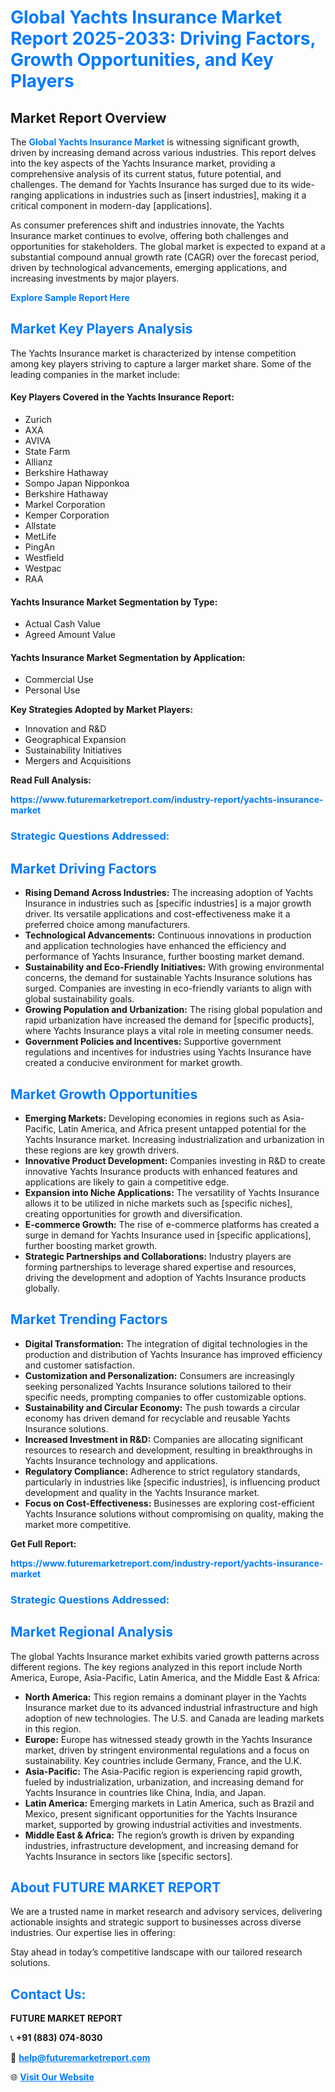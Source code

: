 <h1 style="color: #007BFF;">Global Yachts Insurance Market Report 2025-2033: Driving Factors, Growth Opportunities, and Key Players</h1>

<section id="overview">
<h2>Market Report Overview</h2>
<p>The <a href="https://www.futuremarketreport.com/industry-report/yachts-insurance-market" style="color: #007BFF; text-decoration: none;"><strong>Global Yachts Insurance Market</strong></a> is witnessing significant growth, driven by increasing demand across various industries. This report delves into the key aspects of the Yachts Insurance market, providing a comprehensive analysis of its current status, future potential, and challenges. The demand for Yachts Insurance has surged due to its wide-ranging applications in industries such as [insert industries], making it a critical component in modern-day [applications].</p>
<p>As consumer preferences shift and industries innovate, the Yachts Insurance market continues to evolve, offering both challenges and opportunities for stakeholders. The global market is expected to expand at a substantial compound annual growth rate (CAGR) over the forecast period, driven by technological advancements, emerging applications, and increasing investments by major players.</p>
</section>

<section id="overview">
<p><a href="https://www.futuremarketreport.com/request-sample/reportId=41334" style="color: #007BFF; text-decoration: none;"><strong>Explore Sample Report Here</strong></a></p>
</section>

<section id="key-players">
<h2 style="color: #007BFF;">Market Key Players Analysis</h2>
<p>The Yachts Insurance market is characterized by intense competition among key players striving to capture a larger market share. Some of the leading companies in the market include:</p>
<h4>Key Players Covered in the Yachts Insurance Report:</h4>
<ul><li>Zurich</li><li>AXA</li><li>AVIVA</li><li>State Farm</li><li>Allianz</li><li>Berkshire Hathaway</li><li>Sompo Japan Nipponkoa</li><li>Berkshire Hathaway</li><li>Markel Corporation</li><li>Kemper Corporation</li><li>Allstate</li><li>MetLife</li><li>PingAn</li><li>Westfield</li><li>Westpac</li><li>RAA</li></ul>
<h4>Yachts Insurance Market Segmentation by Type:</h4>
<ul><li>Actual Cash Value</li><li>Agreed Amount Value</li></ul>

<h4>Yachts Insurance Market Segmentation by Application:</h4>
<ul><li>Commercial Use</li><li>Personal Use</li></ul>
<p><strong>Key Strategies Adopted by Market Players:</strong></p>
<ul>
<li>Innovation and R&D</li>
<li>Geographical Expansion</li>
<li>Sustainability Initiatives</li>
<li>Mergers and Acquisitions</li>
</ul>
</section>

<section>
<p><strong>Read Full Analysis: </strong></p><a href="https://www.futuremarketreport.com/industry-report/yachts-insurance-market" style="color: #007BFF; text-decoration: none;"><strong>https://www.futuremarketreport.com/industry-report/yachts-insurance-market</strong></a>
<h3 style="color: #007BFF;">Strategic Questions Addressed:</h3>
</section>

<section id="driving-factors">
<h2 style="color: #007BFF;">Market Driving Factors</h2>
<ul>
<li><strong>Rising Demand Across Industries:</strong> The increasing adoption of Yachts Insurance in industries such as [specific industries] is a major growth driver. Its versatile applications and cost-effectiveness make it a preferred choice among manufacturers.</li>
<li><strong>Technological Advancements:</strong> Continuous innovations in production and application technologies have enhanced the efficiency and performance of Yachts Insurance, further boosting market demand.</li>
<li><strong>Sustainability and Eco-Friendly Initiatives:</strong> With growing environmental concerns, the demand for sustainable Yachts Insurance solutions has surged. Companies are investing in eco-friendly variants to align with global sustainability goals.</li>
<li><strong>Growing Population and Urbanization:</strong> The rising global population and rapid urbanization have increased the demand for [specific products], where Yachts Insurance plays a vital role in meeting consumer needs.</li>
<li><strong>Government Policies and Incentives:</strong> Supportive government regulations and incentives for industries using Yachts Insurance have created a conducive environment for market growth.</li>
</ul>
</section>

<section id="growth-opportunities">
<h2 style="color: #007BFF;">Market Growth Opportunities</h2>
<ul>
<li><strong>Emerging Markets:</strong> Developing economies in regions such as Asia-Pacific, Latin America, and Africa present untapped potential for the Yachts Insurance market. Increasing industrialization and urbanization in these regions are key growth drivers.</li>
<li><strong>Innovative Product Development:</strong> Companies investing in R&D to create innovative Yachts Insurance products with enhanced features and applications are likely to gain a competitive edge.</li>
<li><strong>Expansion into Niche Applications:</strong> The versatility of Yachts Insurance allows it to be utilized in niche markets such as [specific niches], creating opportunities for growth and diversification.</li>
<li><strong>E-commerce Growth:</strong> The rise of e-commerce platforms has created a surge in demand for Yachts Insurance used in [specific applications], further boosting market growth.</li>
<li><strong>Strategic Partnerships and Collaborations:</strong> Industry players are forming partnerships to leverage shared expertise and resources, driving the development and adoption of Yachts Insurance products globally.</li>
</ul>
</section>

<section id="trending-factors">
<h2 style="color: #007BFF;">Market Trending Factors</h2>
<ul>
<li><strong>Digital Transformation:</strong> The integration of digital technologies in the production and distribution of Yachts Insurance has improved efficiency and customer satisfaction.</li>
<li><strong>Customization and Personalization:</strong> Consumers are increasingly seeking personalized Yachts Insurance solutions tailored to their specific needs, prompting companies to offer customizable options.</li>
<li><strong>Sustainability and Circular Economy:</strong> The push towards a circular economy has driven demand for recyclable and reusable Yachts Insurance solutions.</li>
<li><strong>Increased Investment in R&D:</strong> Companies are allocating significant resources to research and development, resulting in breakthroughs in Yachts Insurance technology and applications.</li>
<li><strong>Regulatory Compliance:</strong> Adherence to strict regulatory standards, particularly in industries like [specific industries], is influencing product development and quality in the Yachts Insurance market.</li>
<li><strong>Focus on Cost-Effectiveness:</strong> Businesses are exploring cost-efficient Yachts Insurance solutions without compromising on quality, making the market more competitive.</li>
</ul>
</section>

<section>
<p><strong>Get Full Report: </strong></p><a href="https://www.futuremarketreport.com/industry-report/yachts-insurance-market" style="color: #007BFF; text-decoration: none;"><strong>https://www.futuremarketreport.com/industry-report/yachts-insurance-market</strong></a>
<h3 style="color: #007BFF;">Strategic Questions Addressed:</h3>
</section>


<section id="regional-analysis">
<h2 style="color: #007BFF;">Market Regional Analysis</h2>
<p>The global Yachts Insurance market exhibits varied growth patterns across different regions. The key regions analyzed in this report include North America, Europe, Asia-Pacific, Latin America, and the Middle East & Africa:</p>
<ul>
<li><strong>North America:</strong> This region remains a dominant player in the Yachts Insurance market due to its advanced industrial infrastructure and high adoption of new technologies. The U.S. and Canada are leading markets in this region.</li>
<li><strong>Europe:</strong> Europe has witnessed steady growth in the Yachts Insurance market, driven by stringent environmental regulations and a focus on sustainability. Key countries include Germany, France, and the U.K.</li>
<li><strong>Asia-Pacific:</strong> The Asia-Pacific region is experiencing rapid growth, fueled by industrialization, urbanization, and increasing demand for Yachts Insurance in countries like China, India, and Japan.</li>
<li><strong>Latin America:</strong> Emerging markets in Latin America, such as Brazil and Mexico, present significant opportunities for the Yachts Insurance market, supported by growing industrial activities and investments.</li>
<li><strong>Middle East & Africa:</strong> The region’s growth is driven by expanding industries, infrastructure development, and increasing demand for Yachts Insurance in sectors like [specific sectors].</li>
</ul>
</section>

<footer>
<h2 style="color: #007BFF;">About FUTURE MARKET REPORT</h2>
<p>We are a trusted name in market research and advisory services, delivering actionable insights and strategic support to businesses across diverse industries. Our expertise lies in offering:</p>

<p>Stay ahead in today’s competitive landscape with our tailored research solutions.</p>

<h2 style="color: #007BFF;">Contact Us:</h2>
<p><strong>FUTURE MARKET REPORT</strong></p>
<p>📞 <strong>+91 (883) 074-8030</strong></p>
<p>📧 <strong><a href="mailto:help@futuremarketreport.com" style="color: #007BFF;">help@futuremarketreport.com</a></strong></p>
<p>🌐 <strong><a href="https://www.futuremarketreport.com/" style="color: #007BFF;">Visit Our Website</a></strong></p>
</footer>